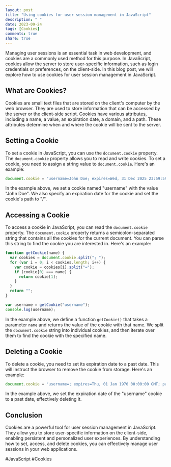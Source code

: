 ```yaml
---
layout: post
title: "Using cookies for user session management in JavaScript"
description: " "
date: 2023-09-24
tags: [Cookies]
comments: true
share: true
---
```


Managing user sessions is an essential task in web development, and cookies are a commonly used method for this purpose. In JavaScript, cookies allow the server to store user-specific information, such as login credentials or preferences, on the client-side. In this blog post, we will explore how to use cookies for user session management in JavaScript.

## What are Cookies?

Cookies are small text files that are stored on the client's computer by the web browser. They are used to store information that can be accessed by the server or the client-side script. Cookies have various attributes, including a name, a value, an expiration date, a domain, and a path. These attributes determine when and where the cookie will be sent to the server.

## Setting a Cookie

To set a cookie in JavaScript, you can use the `document.cookie` property. The `document.cookie` property allows you to read and write cookies. To set a cookie, you need to assign a string value to `document.cookie`. Here's an example:

```javascript
document.cookie = "username=John Doe; expires=Wed, 31 Dec 2025 23:59:59 GMT; path=/";
```

In the example above, we set a cookie named "username" with the value "John Doe". We also specify an expiration date for the cookie and set the cookie's path to "/".

## Accessing a Cookie

To access a cookie in JavaScript, you can read the `document.cookie` property. The `document.cookie` property returns a semicolon-separated string that contains all the cookies for the current document. You can parse this string to find the cookie you are interested in. Here's an example:

```javascript
function getCookie(name) {
  var cookies = document.cookie.split("; ");
  for (var i = 0; i < cookies.length; i++) {
    var cookie = cookies[i].split("=");
    if (cookie[0] === name) {
      return cookie[1];
    }
  }
  return "";
}

var username = getCookie("username");
console.log(username);
```

In the example above, we define a function `getCookie()` that takes a parameter `name` and returns the value of the cookie with that name. We split the `document.cookie` string into individual cookies, and then iterate over them to find the cookie with the specified name.

## Deleting a Cookie

To delete a cookie, you need to set its expiration date to a past date. This will instruct the browser to remove the cookie from storage. Here's an example:

```javascript
document.cookie = "username=; expires=Thu, 01 Jan 1970 00:00:00 GMT; path=/";
```

In the example above, we set the expiration date of the "username" cookie to a past date, effectively deleting it.

## Conclusion

Cookies are a powerful tool for user session management in JavaScript. They allow you to store user-specific information on the client-side, enabling persistent and personalized user experiences. By understanding how to set, access, and delete cookies, you can effectively manage user sessions in your web applications.

#JavaScript #Cookies